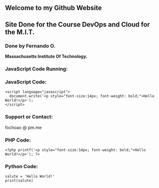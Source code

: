 ## Welcome to my Github Website

## Site Done for the Course DevOps and Cloud for the M.I.T.

### Done by Fernando O.

**Massachusetts Institute Of Technology.**



### JavaScript Code Running:


<script language="javascript">
  document.write('<p style="font-size:14px; font-weight: bold;">Hello World!</p>');
</script>


### JavaScript Code:

```
<script language="javascript">
  document.write('<p style="font-size:14px; font-weight: bold;">Hello World!</p>');
</script>
```

### Support or Contact:

fochoao @ pm.me

### PHP Code:

```
<?php printf('<p style="font-size:14px; font-weight: bold;">Hello World!</p>'); ?>
```

### Python Code:

```
salute = 'Hello World!'
print(salute)
```
